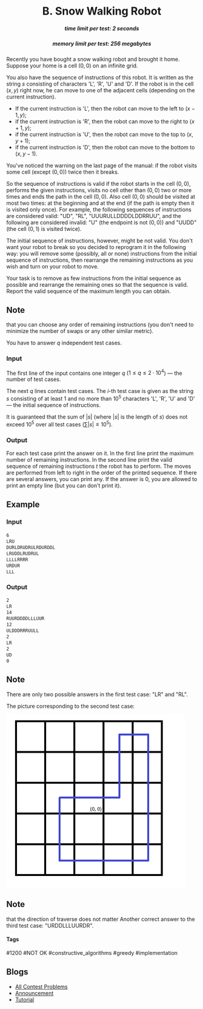 <h1 style='text-align: center;'> B. Snow Walking Robot</h1>

<h5 style='text-align: center;'>time limit per test: 2 seconds</h5>
<h5 style='text-align: center;'>memory limit per test: 256 megabytes</h5>

Recently you have bought a snow walking robot and brought it home. Suppose your home is a cell $(0, 0)$ on an infinite grid.

You also have the sequence of instructions of this robot. It is written as the string $s$ consisting of characters 'L', 'R', 'U' and 'D'. If the robot is in the cell $(x, y)$ right now, he can move to one of the adjacent cells (depending on the current instruction).

* If the current instruction is 'L', then the robot can move to the left to $(x - 1, y)$;
* if the current instruction is 'R', then the robot can move to the right to $(x + 1, y)$;
* if the current instruction is 'U', then the robot can move to the top to $(x, y + 1)$;
* if the current instruction is 'D', then the robot can move to the bottom to $(x, y - 1)$.

You've noticed the warning on the last page of the manual: if the robot visits some cell (except $(0, 0)$) twice then it breaks.

So the sequence of instructions is valid if the robot starts in the cell $(0, 0)$, performs the given instructions, visits no cell other than $(0, 0)$ two or more times and ends the path in the cell $(0, 0)$. Also cell $(0, 0)$ should be visited at most two times: at the beginning and at the end (if the path is empty then it is visited only once). For example, the following sequences of instructions are considered valid: "UD", "RL", "UUURULLDDDDLDDRRUU", and the following are considered invalid: "U" (the endpoint is not $(0, 0)$) and "UUDD" (the cell $(0, 1)$ is visited twice).

The initial sequence of instructions, however, might be not valid. You don't want your robot to break so you decided to reprogram it in the following way: you will remove some (possibly, all or none) instructions from the initial sequence of instructions, then rearrange the remaining instructions as you wish and turn on your robot to move. 

Your task is to remove as few instructions from the initial sequence as possible and rearrange the remaining ones so that the sequence is valid. Report the valid sequence of the maximum length you can obtain.

## Note

 that you can choose any order of remaining instructions (you don't need to minimize the number of swaps or any other similar metric).

You have to answer $q$ independent test cases.

### Input

The first line of the input contains one integer $q$ ($1 \le q \le 2 \cdot 10^4$) — the number of test cases.

The next $q$ lines contain test cases. The $i$-th test case is given as the string $s$ consisting of at least $1$ and no more than $10^5$ characters 'L', 'R', 'U' and 'D' — the initial sequence of instructions.

It is guaranteed that the sum of $|s|$ (where $|s|$ is the length of $s$) does not exceed $10^5$ over all test cases ($\sum |s| \le 10^5$).

### Output

For each test case print the answer on it. In the first line print the maximum number of remaining instructions. In the second line print the valid sequence of remaining instructions $t$ the robot has to perform. The moves are performed from left to right in the order of the printed sequence. If there are several answers, you can print any. If the answer is $0$, you are allowed to print an empty line (but you can don't print it).

## Example

### Input


```text
6
LRU
DURLDRUDRULRDURDDL
LRUDDLRUDRUL
LLLLRRRR
URDUR
LLL
```
### Output


```text
2
LR
14
RUURDDDDLLLUUR
12
ULDDDRRRUULL
2
LR
2
UD
0

```
## Note

There are only two possible answers in the first test case: "LR" and "RL".

The picture corresponding to the second test case:

 ![](images/b8d040c328a3c50a5e36b8d6da86a6e5f2b67b52.png) 
## Note

 that the direction of traverse does not matter Another correct answer to the third test case: "URDDLLLUURDR".



#### Tags 

#1200 #NOT OK #constructive_algorithms #greedy #implementation 

## Blogs
- [All Contest Problems](../Codeforces_Round_605_(Div._3).md)
- [Announcement](../blogs/Announcement.md)
- [Tutorial](../blogs/Tutorial.md)
